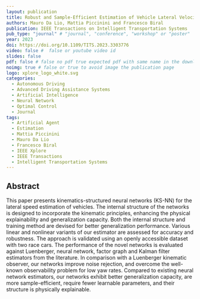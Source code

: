 ```yaml
---
layout: publication
title: Robust and Sample-Efficient Estimation of Vehicle Lateral Velocity Using Neural Networks With Explainable Structure Informed by Kinematic Principles
authors: Mauro Da Lio, Mattia Piccinini and Francesco Biral
publication: IEEE Transactions on Intelligent Transportation Systems
pub_type: "journal" # "journal", "conference", "workshop" or "poster"
year: 2023
doi: https://doi.org/10.1109/TITS.2023.3303776
video: false #  false or youtube video id
slides: false
pdf: false # false no pdf true expected pdf with same name in the download folder
noimg: true # false or true to avoid image the publication page
logo: xplore_logo_white.svg
categories:
  - Autonomous Driving
  - Advanced Driving Assistance Systems
  - Artificial Intelligence
  - Neural Network
  - Optimal Control
  - Journal
tags:
  - Artificial Agent
  - Estimation
  - Mattia Piccinini
  - Mauro Da Lio
  - Francesco Biral
  - IEEE Xplore
  - IEEE Transactions
  - Intelligent Transportation Systems
---
```


## Abstract <!-- omit in toc -->

This paper presents kinematics-structured neural networks (KS-NN) for the lateral speed estimation of vehicles. The internal structure of the networks is designed to incorporate the kinematic principles, enhancing the physical explainability and generalization capacity. Both the internal structure and training method are devised for better generalization performance. Various linear and nonlinear variants of our estimator are assessed for accuracy and robustness. The approach is validated using an openly accessible dataset with two race cars. The performance of the novel networks is evaluated against Luenberger, neural network, factor graph and Kalman filter estimators from the literature. In comparison with a Luenberger kinematic observer, our networks improve noise rejection, and overcome the well-known observability problem for low yaw rates. Compared to existing neural network estimators, our networks exhibit better generalization capacity, are more sample-efficient, require fewer learnable parameters, and their structure is physically explainable.
